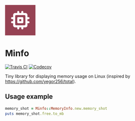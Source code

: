 <img src="media/logo/ic_lib.png" height="100px" />

Minfo
=============

[![Travis CI](https://img.shields.io/travis/fartem/minfo)](https://travis-ci.org/github/fartem/minfo)
[![Codecov](https://img.shields.io/codecov/c/github/fartem/minfo)](https://codecov.io/gh/fartem/minfo)

Tiny library for displaying memory usage on Linux (inspired by https://github.com/yegor256/total).

Usage example
-------------

```ruby
memory_shot = Minfo::MemoryInfo.new.memory_shot
puts memory_shot.free.to_mb
```
